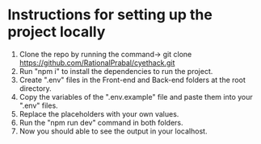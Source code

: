# Instructions for setting up the project locally

1. Clone the repo by running the command-> git clone https://github.com/RationalPrabal/cyethack.git
2. Run "npm i" to install the dependencies to run the project.
3. Create ".env" files in the Front-end and Back-end folders at the root directory.
4. Copy the variables of the ".env.example" file and paste them into your ".env" files.
5. Replace the placeholders with your own values.
6. Run the "npm run dev" command in both folders.
7. Now you should able to see the output in your localhost.
